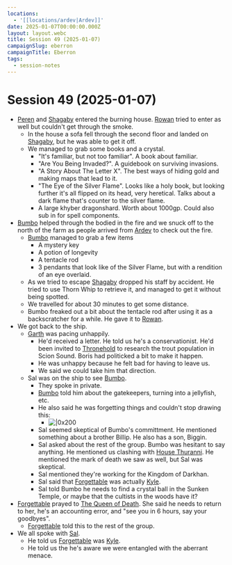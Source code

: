 ```yaml
---
locations:
  - '[[locations/ardev|Ardev]]'
date: 2025-01-07T00:00:00.000Z
layout: layout.webc
title: Session 49 (2025-01-07)
campaignSlug: eberron
campaignTitle: Eberron
tags:
  - session-notes
---
```

# Session 49 (2025-01-07)

- [Peren](pcs/peren-ngintaku.md) and [Shagaby](pcs/shagaby.md) entered the burning house. [Rowan](pcs/thea.md) tried to enter as well but couldn't get through the smoke.
	- In the house a sofa fell through the second floor and landed on [Shagaby](pcs/shagaby.md), but he was able to get it off.
	- We managed to grab some books and a crystal.
		- "It's familiar, but not too familiar". A book about familiar.
		- "Are You Being Invaded?". A guidebook on surviving invasions.
		- "A Story About The Letter X". The best ways of hiding gold and making maps that lead to it.
		- "The Eye of the Silver Flame". Looks like a holy book, but looking further it's all flipped on its head, very heretical. Talks about a dark flame that's counter to the silver flame.
		- A large khyber dragonshard. Worth about 1000gp. Could also sub in for spell components.
- [Bumbo](pcs/bumbo.md) helped through the bodied in the fire and we snuck off to the north of the farm as people arrived from [Ardev](locations/ardev.md) to check out the fire.
	- [Bumbo](pcs/bumbo.md) managed to grab a few items
		- A mystery key
		- A potion of longevity
		- A tentacle rod
		- 3 pendants that look like of the Silver Flame, but with a rendition of an eye overlaid.
	- As we tried to escape [Shagaby](pcs/shagaby.md) dropped his staff by accident. He tried to use Thorn Whip to retrieve it, and managed to get it without being spotted.
	- We travelled for about 30 minutes to get some distance.
	- Bumbo freaked out a bit about the tentacle rod after using it as a backscratcher for a while. He gave it to [Rowan](pcs/thea.md).
- We got back to the ship.
	- [Garth](npcs/garth.md) was pacing unhappily.
		- He'd received a letter. He told us he's a conservationist. He'd been invited to [Thronehold](locations/thronehold.md) to research the trout population in Scion Sound. Boris had politicked a bit to make it happen.
		- He was unhappy because he felt bad for having to leave us.
		- We said we could take him that direction.
	- Sal was on the ship to see [Bumbo](pcs/bumbo.md).
		- They spoke in private.
		- [Bumbo](pcs/bumbo.md) told him about the gatekeepers, turning into a jellyfish, etc.
		- He also said he was forgetting things and couldn't stop drawing this:
			- ![|0x200](_files/Pasted%20image%2020250107130725.png)
		- Sal seemed skeptical of Bumbo's committment. He mentioned something about a brother Billip. He also has a son, Biggin.
		- Sal asked about the rest of the group. Bumbo was hesitant to say anything. He mentioned us clashing with [House Thuranni](other/house-thuranni.md). He mentioned the mark of death we saw as well, but Sal was skeptical.
		- Sal mentioned they're working for the Kingdom of Darkhan.
		- Sal said that [Forgettable](pcs/forgettable.md) was actually [Kyle](npcs/kyle.md).
		- Sal told Bumbo he needs to find a crystal ball in the Sunken Temple, or maybe that the cultists in the woods have it?
- [Forgettable](pcs/forgettable.md) prayed to [The Queen of Death](other/the-queen-of-the-dead.md). She said he needs to return to her, he's an accounting error, and "see you in 6 hours, say your goodbyes".
	- [Forgettable](pcs/forgettable.md) told this to the rest of the group.
- We all spoke with [Sal](npcs/sal.md).
	- He told us [Forgettable](pcs/forgettable.md) was [Kyle](npcs/kyle.md).
	- He told us the he's aware we were entangled with the aberrant menace.

